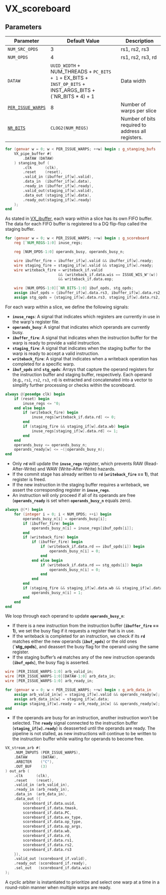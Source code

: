# VX_scoreboard

## Parameters

| Parameter                | Default Value                        | Description                                                                 |
|--------------------------|--------------------------------------|-----------------------------------------------------------------------------|
| `NUM_SRC_OPDS`  | 3 | rs1, rs2, rs3   |
| `NUM_OPDS`  | 4 | rs1, rs2, rs3, rd   |
| `DATAW`      | `UUID_WIDTH` + NUM_THREADS + `PC_BITS + 1` + EX_BITS + `INST_OP_BITS` + INST_ARGS_BITS + (`NR_BITS * 4) + 1                  | Data width   |
| [`PER_ISSUE_WARPS`](https://github.com/vortexgpgpu/vortex/blob/01974e124f114489844f148c43db00fe14e187ae/hw/rtl/VX_gpu_pkg.sv#L260)      | 8                   | Number of warps per slice |
| [`NR_BITS`](https://github.com/vortexgpgpu/vortex/blob/main/hw/rtl/VX_define.vh#L45)      | `CLOG2(NUM_REGS)`                   | Number of bits required to address all registers. |

```verilog
for (genvar w = 0; w < PER_ISSUE_WARPS; ++w) begin : g_stanging_bufs
    VX_pipe_buffer #(
        .DATAW (DATAW)
    ) stanging_buf (
        .clk      (clk),
        .reset    (reset),
        .valid_in (ibuffer_if[w].valid),
        .data_in  (ibuffer_if[w].data),
        .ready_in (ibuffer_if[w].ready),
        .valid_out(staging_if[w].valid),
        .data_out (staging_if[w].data),
        .ready_out(staging_if[w].ready)
    );
end
```

As stated in [VX_ibuffer](../RTL/VX_ibuffer.md), each warp within a slice has its own FIFO buffer. The data for each FIFO buffer is registered to a DQ flip-flop called the staging buffer.

```verilog
for (genvar w = 0; w < PER_ISSUE_WARPS; ++w) begin : g_scoreboard
    reg [`NUM_REGS-1:0] inuse_regs;

    reg [NUM_OPDS-1:0] operands_busy, operands_busy_n;

    wire ibuffer_fire = ibuffer_if[w].valid && ibuffer_if[w].ready;
    wire staging_fire = staging_if[w].valid && staging_if[w].ready;
    wire writeback_fire = writeback_if.valid
                        && (writeback_if.data.wis == ISSUE_WIS_W'(w))
                        && writeback_if.data.eop;

    wire [NUM_OPDS-1:0][`NR_BITS-1:0] ibuf_opds, stg_opds;
    assign ibuf_opds = {ibuffer_if[w].data.rs3, ibuffer_if[w].data.rs2, ibuffer_if[w].data.rs1, ibuffer_if[w].data.rd};
    assign stg_opds = {staging_if[w].data.rs3, staging_if[w].data.rs2, staging_if[w].data.rs1, staging_if[w].data.rd};
```

For each warp within a slice, we define the following signals:

- **`inuse_regs`**: A signal that indicates which registers are currently in use in the warp's register file.
- **`operands_busy`**: A signal that indicates which operands are currently busy.
- **`ibuffer_fire`**: A signal that indicates when the instruction buffer for the warp is ready to provide a valid instruction.
- **`staging_fire`**: A signal that indicates when the staging buffer for the warp is ready to accept a valid instruction.
- **`writeback_fire`**: A signal that indicates when a writeback operation has completed for a specific warp.
- **`ibuf_opds`** and **`stg_opds`**: Arrays that capture the operand registers for the instruction buffer and staging buffer, respectively. Each operand (e.g., `rs1`, `rs2`, `rs3`, `rd`) is extracted and concatenated into a vector to simplify further processing or checks within the scoreboard.

```verilog
always @(posedge clk) begin
    if (reset) begin
        inuse_regs <= '0;
    end else begin
        if (writeback_fire) begin
            inuse_regs[writeback_if.data.rd] <= 0;
        end
        if (staging_fire && staging_if[w].data.wb) begin
            inuse_regs[staging_if[w].data.rd] <= 1;
        end
    end
    operands_busy <= operands_busy_n;
    operands_ready[w] <= ~(|operands_busy_n);
end
```

- Only **`rd`** will update the **`inuse_regs`** register, which prevents RAW (Read-After-Write) and WAW (Write-After-Write) hazards.
- If the commit stage has already written to **`rd`** (**`writeback_fire` == 1**), that register is freed.
- If the new instruction in the staging buffer requires a writeback, we assert the corresponding register in **`inuse_regs`**.
- An instruction will only proceed if all of its operands are free (**`operands_ready`** is set when **`operands_busy_n`** equals zero).

```verilog
always @(*) begin
    for (integer i = 0; i < NUM_OPDS; ++i) begin
        operands_busy_n[i] = operands_busy[i];
        if (ibuffer_fire) begin
            operands_busy_n[i] = inuse_regs[ibuf_opds[i]];
        end
        if (writeback_fire) begin
            if (ibuffer_fire) begin
                if (writeback_if.data.rd == ibuf_opds[i]) begin
                    operands_busy_n[i] = 0;
                end
            end else begin
                if (writeback_if.data.rd == stg_opds[i]) begin
                    operands_busy_n[i] = 0;
                end
            end
        end
        if (staging_fire && staging_if[w].data.wb && staging_if[w].data.rd == ibuf_opds[i]) begin
            operands_busy_n[i] = 1;
        end
    end
end
```

We loop through each operand to update **`operands_busy_n`**:

- If there is a new instruction from the instruction buffer (**`ibuffer_fire` == 1**), we set the busy flag if it requests a register that is in use.
- If the writeback is completed for an instruction, we check if its **`rd`** matches either the new operands (**`ibuf_opds`**) or the old ones (**`stg_opds**), and deassert the busy flag for the operand using the same register.
- If the staging buffer’s **`rd`** matches any of the new instruction operands (**`ibuf_opds`**), the busy flag is asserted.

```verilog
wire [PER_ISSUE_WARPS-1:0] arb_valid_in;
wire [PER_ISSUE_WARPS-1:0][DATAW-1:0] arb_data_in;
wire [PER_ISSUE_WARPS-1:0] arb_ready_in;

for (genvar w = 0; w < PER_ISSUE_WARPS; ++w) begin : g_arb_data_in
    assign arb_valid_in[w] = staging_if[w].valid && operands_ready[w];
    assign arb_data_in[w] = staging_if[w].data;
    assign staging_if[w].ready = arb_ready_in[w] && operands_ready[w];
end
```

- If the operands are busy for an instruction, another instruction won’t be selected. The **`ready`** signal connected to the instruction buffer (**`staging_if[w].ready`**) is deasserted until the operands are ready. The pipeline is not stalled, as new instructions will continue to be written to the instruction buffer while waiting for operands to become free.

```verilog
VX_stream_arb #(
    .NUM_INPUTS (PER_ISSUE_WARPS),
    .DATAW      (DATAW),
    .ARBITER    ("C"),
    .OUT_BUF    (3)
) out_arb (
    .clk      (clk),
    .reset    (reset),
    .valid_in (arb_valid_in),
    .ready_in (arb_ready_in),
    .data_in  (arb_data_in),
    .data_out ({
        scoreboard_if.data.uuid,
        scoreboard_if.data.tmask,
        scoreboard_if.data.PC,
        scoreboard_if.data.ex_type,
        scoreboard_if.data.op_type,
        scoreboard_if.data.op_args,
        scoreboard_if.data.wb,
        scoreboard_if.data.rd,
        scoreboard_if.data.rs1,
        scoreboard_if.data.rs2,
        scoreboard_if.data.rs3
    }),
    .valid_out (scoreboard_if.valid),
    .ready_out (scoreboard_if.ready),
    .sel_out   (scoreboard_if.data.wis)
);
```

A cyclic arbiter is instantiated to prioritize and select one warp at a time in a round-robin manner when multiple warps are ready.
